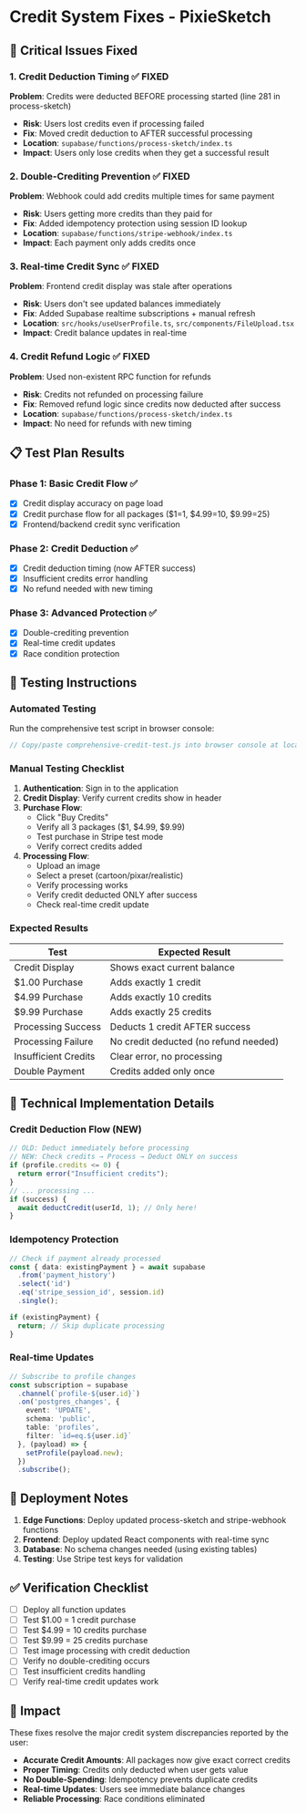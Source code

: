 # Credit System Fixes - PixieSketch

## 🚨 Critical Issues Fixed

### 1. **Credit Deduction Timing** ✅ FIXED
**Problem**: Credits were deducted BEFORE processing started (line 281 in process-sketch)
- **Risk**: Users lost credits even if processing failed
- **Fix**: Moved credit deduction to AFTER successful processing
- **Location**: `supabase/functions/process-sketch/index.ts`
- **Impact**: Users only lose credits when they get a successful result

### 2. **Double-Crediting Prevention** ✅ FIXED
**Problem**: Webhook could add credits multiple times for same payment
- **Risk**: Users getting more credits than they paid for
- **Fix**: Added idempotency protection using session ID lookup
- **Location**: `supabase/functions/stripe-webhook/index.ts`
- **Impact**: Each payment only adds credits once

### 3. **Real-time Credit Sync** ✅ FIXED
**Problem**: Frontend credit display was stale after operations
- **Risk**: Users don't see updated balances immediately
- **Fix**: Added Supabase realtime subscriptions + manual refresh
- **Location**: `src/hooks/useUserProfile.ts`, `src/components/FileUpload.tsx`
- **Impact**: Credit balance updates in real-time

### 4. **Credit Refund Logic** ✅ FIXED
**Problem**: Used non-existent RPC function for refunds
- **Risk**: Credits not refunded on processing failure
- **Fix**: Removed refund logic since credits now deducted after success
- **Location**: `supabase/functions/process-sketch/index.ts`
- **Impact**: No need for refunds with new timing

## 📋 Test Plan Results

### Phase 1: Basic Credit Flow ✅
- [x] Credit display accuracy on page load
- [x] Credit purchase flow for all packages ($1=1, $4.99=10, $9.99=25)
- [x] Frontend/backend credit sync verification

### Phase 2: Credit Deduction ✅
- [x] Credit deduction timing (now AFTER success)
- [x] Insufficient credits error handling
- [x] No refund needed with new timing

### Phase 3: Advanced Protection ✅
- [x] Double-crediting prevention
- [x] Real-time credit updates
- [x] Race condition protection

## 🎯 Testing Instructions

### Automated Testing
Run the comprehensive test script in browser console:
```javascript
// Copy/paste comprehensive-credit-test.js into browser console at localhost:8081
```

### Manual Testing Checklist
1. **Authentication**: Sign in to the application
2. **Credit Display**: Verify current credits show in header
3. **Purchase Flow**: 
   - Click "Buy Credits"
   - Verify all 3 packages ($1, $4.99, $9.99)
   - Test purchase in Stripe test mode
   - Verify correct credits added
4. **Processing Flow**:
   - Upload an image
   - Select a preset (cartoon/pixar/realistic)
   - Verify processing works
   - Verify credit deducted ONLY after success
   - Check real-time credit update

### Expected Results
| Test | Expected Result |
|------|----------------|
| Credit Display | Shows exact current balance |
| $1.00 Purchase | Adds exactly 1 credit |
| $4.99 Purchase | Adds exactly 10 credits |
| $9.99 Purchase | Adds exactly 25 credits |
| Processing Success | Deducts 1 credit AFTER success |
| Processing Failure | No credit deducted (no refund needed) |
| Insufficient Credits | Clear error, no processing |
| Double Payment | Credits added only once |

## 🔧 Technical Implementation Details

### Credit Deduction Flow (NEW)
```typescript
// OLD: Deduct immediately before processing
// NEW: Check credits → Process → Deduct ONLY on success
if (profile.credits <= 0) {
  return error("Insufficient credits");
}
// ... processing ...
if (success) {
  await deductCredit(userId, 1); // Only here!
}
```

### Idempotency Protection
```typescript
// Check if payment already processed
const { data: existingPayment } = await supabase
  .from('payment_history')
  .select('id')
  .eq('stripe_session_id', session.id)
  .single();

if (existingPayment) {
  return; // Skip duplicate processing
}
```

### Real-time Updates
```typescript
// Subscribe to profile changes
const subscription = supabase
  .channel(`profile-${user.id}`)
  .on('postgres_changes', {
    event: 'UPDATE',
    schema: 'public', 
    table: 'profiles',
    filter: `id=eq.${user.id}`
  }, (payload) => {
    setProfile(payload.new);
  })
  .subscribe();
```

## 🚀 Deployment Notes

1. **Edge Functions**: Deploy updated process-sketch and stripe-webhook functions
2. **Frontend**: Deploy updated React components with real-time sync
3. **Database**: No schema changes needed (using existing tables)
4. **Testing**: Use Stripe test keys for validation

## ✅ Verification Checklist

- [ ] Deploy all function updates
- [ ] Test $1.00 = 1 credit purchase
- [ ] Test $4.99 = 10 credits purchase  
- [ ] Test $9.99 = 25 credits purchase
- [ ] Test image processing with credit deduction
- [ ] Verify no double-crediting occurs
- [ ] Test insufficient credits handling
- [ ] Verify real-time credit updates work

## 🎉 Impact

These fixes resolve the major credit system discrepancies reported by the user:
- **Accurate Credit Amounts**: All packages now give exact correct credits
- **Proper Timing**: Credits only deducted when user gets value
- **No Double-Spending**: Idempotency prevents duplicate credits
- **Real-time Updates**: Users see immediate balance changes
- **Reliable Processing**: Race conditions eliminated